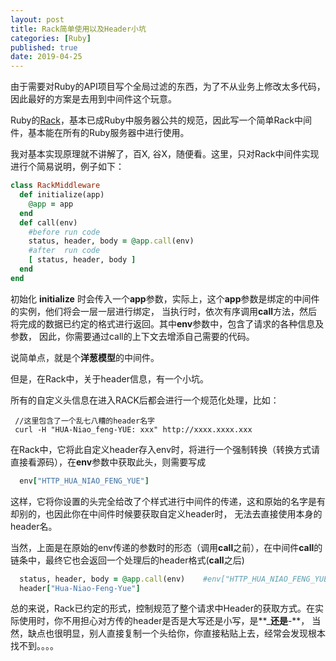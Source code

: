 ```yaml
---
layout: post
title: Rack简单使用以及Header小坑
categories: [Ruby]
published: true
date: 2019-04-25
---
```


由于需要对Ruby的API项目写个全局过滤的东西，为了不从业务上修改太多代码，因此最好的方案是去用到中间件这个玩意。

Ruby的[Rack](https://rack.github.io)，基本已成Ruby中服务器公共的规范，因此写一个简单Rack中间件，基本能在所有的Ruby服务器中进行使用。

我对基本实现原理就不讲解了，百X, 谷X，随便看。这里，只对Rack中间件实现进行个简易说明，例子如下：
~~~ruby
class RackMiddleware
  def initialize(app)
    @app = app
  end
  def call(env)
    #before run code
    status, header, body = @app.call(env)
    #after  run code
    [ status, header, body ]
  end
end
~~~

初始化 **initialize** 时会传入一个**app**参数，实际上，这个**app**参数是绑定的中间件的实例，他们将会一层一层进行绑定，
当执行时，依次有序调用**call**方法，然后将完成的数据已约定的格式进行返回。其中**env**参数中，包含了请求的各种信息及参数，
因此，你需要通过call的上下文去增添自己需要的代码。

说简单点，就是个**洋葱模型**的中间件。

但是，在Rack中，关于header信息，有一个小坑。

所有的自定义头信息在进入RACK后都会进行一个规范化处理，比如：
~~~shell
 //这里包含了一个乱七八糟的header名字
 curl -H "HUA-Niao_feng-YUE: xxx" http://xxxx.xxxx.xxx  
~~~
在Rack中，它将此自定义header存入env时，将进行一个强制转换（转换方式请直接看源码），在**env**参数中获取此头，则需要写成
~~~ruby
  env["HTTP_HUA_NIAO_FENG_YUE"]
~~~
这样，它将你设置的头完全给改了个样式进行中间件的传递，这和原始的名字是有却别的，也因此你在中间件时候要获取自定义header时，
无法去直接使用本身的header名。

当然，上面是在原始的env传递的参数时的形态（调用**call**之前），在中间件**call**的链条中，最终它也会返回一个处理后的header格式(**call**之后)
~~~ruby
  status, header, body = @app.call(env)    #env["HTTP_HUA_NIAO_FENG_YUE"]
  header["Hua-Niao-Feng-Yue"]   
~~~

总的来说，Rack已约定的形式，控制规范了整个请求中Header的获取方式。在实际使用时，你不用担心对方传的header是否是大写还是小写，是**_**还是**-**，
当然，缺点也很明显，别人直接复制一个头给你，你直接粘贴上去，经常会发现根本找不到。。。。



